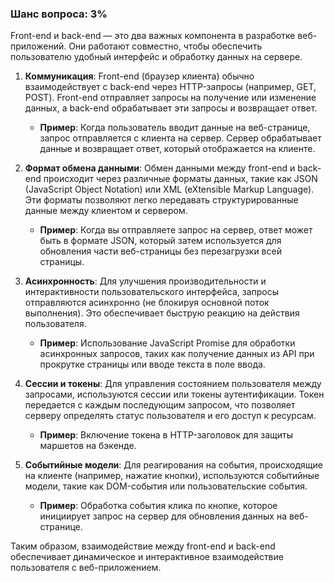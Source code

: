 ### Шанс вопроса: 3%

Front-end и back-end — это два важных компонента в разработке веб-приложений. Они работают совместно, чтобы обеспечить пользователю удобный интерфейс и обработку данных на сервере.

1. **Коммуникация**: Front-end (браузер клиента) обычно взаимодействует с back-end через HTTP-запросы (например, GET, POST). Front-end отправляет запросы на получение или изменение данных, а back-end обрабатывает эти запросы и возвращает ответ.
   - **Пример**: Когда пользователь вводит данные на веб-странице, запрос отправляется с клиента на сервер. Сервер обрабатывает данные и возвращает ответ, который отображается на клиенте.

2. **Формат обмена данными**: Обмен данными между front-end и back-end происходит через различные форматы данных, такие как JSON (JavaScript Object Notation) или XML (eXtensible Markup Language). Эти форматы позволяют легко передавать структурированные данные между клиентом и сервером.
   - **Пример**: Когда вы отправляете запрос на сервер, ответ может быть в формате JSON, который затем используется для обновления части веб-страницы без перезагрузки всей страницы.

3. **Асинхронность**: Для улучшения производительности и интерактивности пользовательского интерфейса, запросы отправляются асинхронно (не блокируя основной поток выполнения). Это обеспечивает быструю реакцию на действия пользователя.
   - **Пример**: Использование JavaScript Promise для обработки асинхронных запросов, таких как получение данных из API при прокрутке страницы или вводе текста в поле ввода.

4. **Сессии и токены**: Для управления состоянием пользователя между запросами, используются сессии или токены аутентификации. Токен передается с каждым последующим запросом, что позволяет серверу определять статус пользователя и его доступ к ресурсам.
   - **Пример**: Включение токена в HTTP-заголовок для защиты маршетов на бэкенде.

5. **Событийные модели**: Для реагирования на события, происходящие на клиенте (например, нажатие кнопки), используются событийные модели, такие как DOM-события или пользовательские события.
   - **Пример**: Обработка события клика по кнопке, которое инициирует запрос на сервер для обновления данных на веб-странице.

Таким образом, взаимодействие между front-end и back-end обеспечивает динамическое и интерактивное взаимодействие пользователя с веб-приложением.